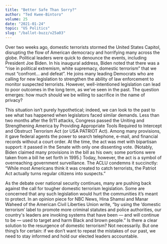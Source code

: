```yaml
---
title: "Better Safe Than Sorry?"
author: "Ted Kwee-Bintoro"
volume: 25
date: "2021-01-24"
topic: "US Politics"
slug: "/ballot-buzz/v25a03"
---
```


Over two weeks ago, domestic terrorists stormed the United States Capitol, disrupting the flow of American democracy and horrifying many across the globe. Political leaders were quick to denounce the events, including President Joe Biden. In his inaugural address, Biden noted that there was a “rise in political extremism, white supremacy, domestic terrorism” that we must “confront… and defeat”. He joins many leading Democrats who are calling for new legislation to strengthen the ability of law enforcement to monitor suspected terrorists. However, well-intentioned legislation can lead to poor outcomes in the long term, as we’ve seen in the past. The question emerges: how much should we be willing to sacrifice in the name of privacy?

This situation isn’t purely hypothetical; indeed, we can look to the past to see what has happened when legislators faced similar demands. Less than two months after the 9/11 attacks, Congress passed the Uniting and Strengthening America by Providing Appropriate Tools Required to Intercept and Obstruct Terrorism Act (or USA PATRIOT Act). Among many provisions, it gave federal agents the power to search telephone, e-mail, and financial records without a court order. At the time, the act was met with bipartisan support: it passed in the Senate with only one dissenting vote. (Notably, Biden claimed many provisions in the bill as his own; some portions were taken from a bill he set forth in 1995.) Today, however, the act is a symbol of overreaching government surveillance. The ACLU condemns it succinctly: “While most Americans think it was created to catch terrorists, the Patriot Act actually turns regular citizens into suspects.”

As the debate over national security continues, many are pushing back against the call for tougher domestic terrorism legislation. Some are concerned that any such legislation would hurt the communities it’s meant to protect. In an opinion piece for NBC News, Hina Shamsi and Manar Waheed of the American Civil Liberties Union write, “by using the ‘domestic terrorism’ label to promote more criminal statutes and police authorities, our country's leaders are invoking systems that have been — and will continue to be — used to target and harm Black and brown people.” Is there a clear solution to the resurgence of domestic terrorism? Not necessarily. But one thing’s for certain: if we don’t want to repeat the mistakes of our past, we need to stay informed and hold our elected leaders accountable.